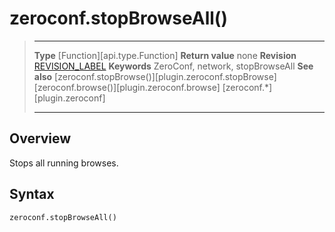 # zeroconf.stopBrowseAll()

> --------------------- ------------------------------------------------------------------------------------------
> __Type__				[Function][api.type.Function]
> __Return value__		none
> __Revision__			[REVISION_LABEL](REVISION_URL)
> __Keywords__			ZeroConf, network, stopBrowseAll
> __See also__			[zeroconf.stopBrowse()][plugin.zeroconf.stopBrowse]
>						[zeroconf.browse()][plugin.zeroconf.browse]
>						[zeroconf.*][plugin.zeroconf]
> --------------------- ------------------------------------------------------------------------------------------


## Overview

Stops all running browses.


## Syntax

	zeroconf.stopBrowseAll()
